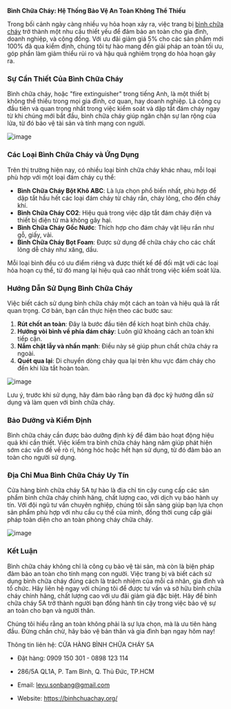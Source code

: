 **Bình Chữa Cháy: Hệ Thống Bảo Vệ An Toàn Không Thể Thiếu**

Trong bối cảnh ngày càng nhiều vụ hỏa hoạn xảy ra, việc trang bị [bình chữa cháy](https://binhchuachay.org/) trở thành một nhu cầu thiết yếu để đảm bảo an toàn cho gia đình, doanh nghiệp, và cộng đồng. Với ưu đãi giảm giá 5% cho các sản phẩm mới 100% đã qua kiểm định, chúng tôi tự hào mang đến giải pháp an toàn tối ưu, góp phần làm giảm thiểu rủi ro và hậu quả nghiêm trọng do hỏa hoạn gây ra.

### Sự Cần Thiết Của Bình Chữa Cháy

Bình chữa cháy, hoặc "fire extinguisher" trong tiếng Anh, là một thiết bị không thể thiếu trong mọi gia đình, cơ quan, hay doanh nghiệp. Là công cụ đầu tiên và quan trọng nhất trong việc kiểm soát và dập tắt đám cháy ngay từ khi chúng mới bắt đầu, bình chữa cháy giúp ngăn chặn sự lan rộng của lửa, từ đó bảo vệ tài sản và tính mạng con người.

![image](https://github.com/HoangnguyenDev/binh-chua-chay/assets/10234503/5455f4c0-0e76-488f-b296-256c229b65e4)

### Các Loại Bình Chữa Cháy và Ứng Dụng

Trên thị trường hiện nay, có nhiều loại bình chữa cháy khác nhau, mỗi loại phù hợp với một loại đám cháy cụ thể:

- **Bình Chữa Cháy Bột Khô ABC**: Là lựa chọn phổ biến nhất, phù hợp để dập tắt hầu hết các loại đám cháy từ cháy rắn, cháy lỏng, cho đến cháy khí.
- **Bình Chữa Cháy CO2**: Hiệu quả trong việc dập tắt đám cháy điện và thiết bị điện tử mà không gây hại.
- **Bình Chữa Cháy Gốc Nước**: Thích hợp cho đám cháy vật liệu rắn như gỗ, giấy, vải.
- **Bình Chữa Cháy Bọt Foam**: Được sử dụng để chữa cháy cho các chất lỏng dễ cháy như xăng, dầu.

Mỗi loại bình đều có ưu điểm riêng và được thiết kế để đối mặt với các loại hỏa hoạn cụ thể, từ đó mang lại hiệu quả cao nhất trong việc kiểm soát lửa.

### Hướng Dẫn Sử Dụng Bình Chữa Cháy

Việc biết cách sử dụng bình chữa cháy một cách an toàn và hiệu quả là rất quan trọng. Cơ bản, bạn cần thực hiện theo các bước sau:

1. **Rút chốt an toàn**: Đây là bước đầu tiên để kích hoạt bình chữa cháy.
2. **Hướng vòi bình về phía đám cháy**: Luôn giữ khoảng cách an toàn khi tiếp cận.
3. **Nắm chặt lẫy và nhấn mạnh**: Điều này sẽ giúp phun chất chữa cháy ra ngoài.
4. **Quét qua lại**: Di chuyển dòng chảy qua lại trên khu vực đám cháy cho đến khi lửa tắt hoàn toàn.

![image](https://github.com/HoangnguyenDev/binh-chua-chay/assets/10234503/8484a79f-d78a-40db-bafd-4af8b5e08242)

Lưu ý, trước khi sử dụng, hãy đảm bảo rằng bạn đã đọc kỹ hướng dẫn sử dụng và làm quen với bình chữa cháy.

### Bảo Dưỡng và Kiểm Định

Bình chữa cháy cần được bảo dưỡng định kỳ để đảm bảo hoạt động hiệu quả khi cần thiết. Việc kiểm tra bình chữa cháy hàng năm giúp phát hiện sớm các vấn đề về rò rỉ, hỏng hóc hoặc hết hạn sử dụng, từ đó đảm bảo an toàn cho người sử dụng.

### Địa Chỉ Mua Bình Chữa Cháy Uy Tín

Cửa hàng bình chữa cháy 5A tự hào là địa chỉ tin cậy cung cấp các sản phẩm bình chữa cháy chính hãng, chất lượng cao, với dịch vụ bảo hành uy tín. Với đội ngũ tư vấn chuyên nghiệp, chúng tôi sẵn sàng giúp bạn lựa chọn sản phẩm phù hợp với nhu cầu cụ thể của mình, đồng thời cung cấp giải pháp toàn diện cho an toàn phòng cháy chữa cháy.

![image](https://github.com/HoangnguyenDev/binh-chua-chay/assets/10234503/48dfa447-5d48-4572-b7ae-28e402769899)

### Kết Luận

Bình chữa cháy không chỉ là công cụ bảo vệ tài sản, mà còn là biện pháp đảm bảo an toàn cho tính mạng con người. Việc trang bị và biết cách sử dụng bình chữa cháy đúng cách là trách nhiệm của mỗi cá nhân, gia đình và tổ chức. Hãy liên hệ ngay với chúng tôi để được tư vấn và sở hữu bình chữa cháy chính hãng, chất lượng cao với ưu đãi giảm giá đặc biệt. Hãy để bình chữa cháy 5A trở thành người bạn đồng hành tin cậy trong việc bảo vệ sự an toàn cho bạn và người thân.

Chúng tôi hiểu rằng an toàn không phải là sự lựa chọn, mà là ưu tiên hàng đầu. Đừng chần chừ, hãy bảo vệ bản thân và gia đình bạn ngay hôm nay!

Thông tin liên hệ: CỬA HÀNG BÌNH CHỮA CHÁY 5A

- Đặt hàng: 0909 150 301 - 0898 123 114

- 286/5A QL1A, P. Tam Bình, Q. Thủ Đức, TP.HCM

- Email: levu.sonbang@gmail.com

- Website: https://binhchuachay.org/
